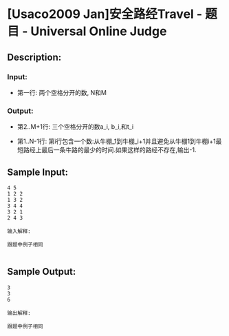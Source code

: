 # [Usaco2009 Jan]安全路经Travel - 题目 - Universal Online Judge

## Description: 



### Input: 

* 第一行: 两个空格分开的数, N和M 

### Output: 

* 第2..M+1行: 三个空格分开的数a_i, b_i,和t_i 

* 第1..N-1行: 第i行包含一个数:从牛棚_1到牛棚_i+1并且避免从牛棚1到牛棚i+1最短路经上最后一条牛路的最少的时间.如果这样的路经不存在,输出-1. 


## Sample Input: 
```
4 5
1 2 2
1 3 2
3 4 4
3 2 1
2 4 3

输入解释:

跟题中例子相同


```

## Sample Output: 
```
3
3
6

输出解释:

跟题中例子相同

```

